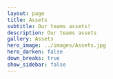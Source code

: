```yaml
---
layout: page
title: Assets
subtitle: Our teams assets!
description: Our teams assets
gallery: Assets
hero_image: ../images/Assets.jpg
hero_darken: false
down_breaks: true
show_sidebar: false
--- 
```


<!--[View the Assets Docs](/bulma-clean-theme/docs/image-gallery/)-->
